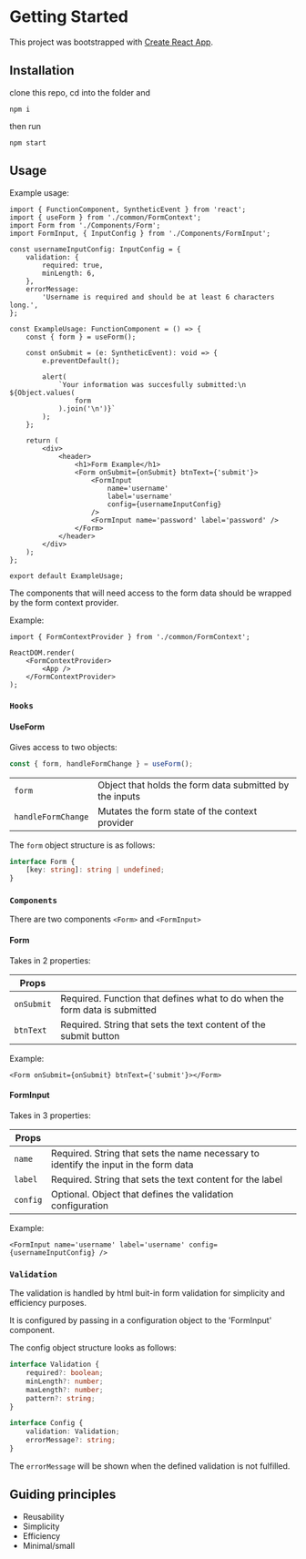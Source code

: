 # Getting Started

This project was bootstrapped with [Create React App](https://github.com/facebook/create-react-app).

## Installation

clone this repo, cd into the folder and

```
npm i
```

then run

```
npm start
```

## Usage

Example usage:

```tsx
import { FunctionComponent, SyntheticEvent } from 'react';
import { useForm } from './common/FormContext';
import Form from './Components/Form';
import FormInput, { InputConfig } from './Components/FormInput';

const usernameInputConfig: InputConfig = {
    validation: {
        required: true,
        minLength: 6,
    },
    errorMessage:
        'Username is required and should be at least 6 characters long.',
};

const ExampleUsage: FunctionComponent = () => {
    const { form } = useForm();

    const onSubmit = (e: SyntheticEvent): void => {
        e.preventDefault();

        alert(
            `Your information was succesfully submitted:\n ${Object.values(
                form
            ).join('\n')}`
        );
    };

    return (
        <div>
            <header>
                <h1>Form Example</h1>
                <Form onSubmit={onSubmit} btnText={'submit'}>
                    <FormInput
                        name='username'
                        label='username'
                        config={usernameInputConfig}
                    />
                    <FormInput name='password' label='password' />
                </Form>
            </header>
        </div>
    );
};

export default ExampleUsage;
```

The components that will need access to the form data should be wrapped by the form context provider.

Example:

```tsx
import { FormContextProvider } from './common/FormContext';

ReactDOM.render(
    <FormContextProvider>
        <App />
    </FormContextProvider>
);
```

### `Hooks`

#### UseForm

Gives access to two objects:

```js
const { form, handleFormChange } = useForm();
```

|                    |                                                         |
| ------------------ | ------------------------------------------------------- |
| `form`             | Object that holds the form data submitted by the inputs |
| `handleFormChange` | Mutates the form state of the context provider          |

The `form` object structure is as follows:

```ts
interface Form {
    [key: string]: string | undefined;
}
```

### `Components`

There are two components `<Form>` and `<FormInput>`

#### Form

Takes in 2 properties:

| Props      |                                                                            |
| ---------- | -------------------------------------------------------------------------- |
| `onSubmit` | Required. Function that defines what to do when the form data is submitted |
| `btnText`  | Required. String that sets the text content of the submit button           |

Example:

```tsx
<Form onSubmit={onSubmit} btnText={'submit'}></Form>
```

#### FormInput

Takes in 3 properties:

| Props    |                                                                                      |
| -------- | ------------------------------------------------------------------------------------ |
| `name`   | Required. String that sets the name necessary to identify the input in the form data |
| `label`  | Required. String that sets the text content for the label                            |
| `config` | Optional. Object that defines the validation configuration                           |

Example:

```tsx
<FormInput name='username' label='username' config={usernameInputConfig} />
```

### `Validation`

The validation is handled by html buit-in form validation for simplicity and efficiency purposes.

It is configured by passing in a configuration object to the 'FormInput' component.

The config object structure looks as follows:

```ts
interface Validation {
    required?: boolean;
    minLength?: number;
    maxLength?: number;
    pattern?: string;
}

interface Config {
    validation: Validation;
    errorMessage?: string;
}
```

The `errorMessage` will be shown when the defined validation is not fulfilled.

## Guiding principles

-   Reusability
-   Simplicity
-   Efficiency
-   Minimal/small

